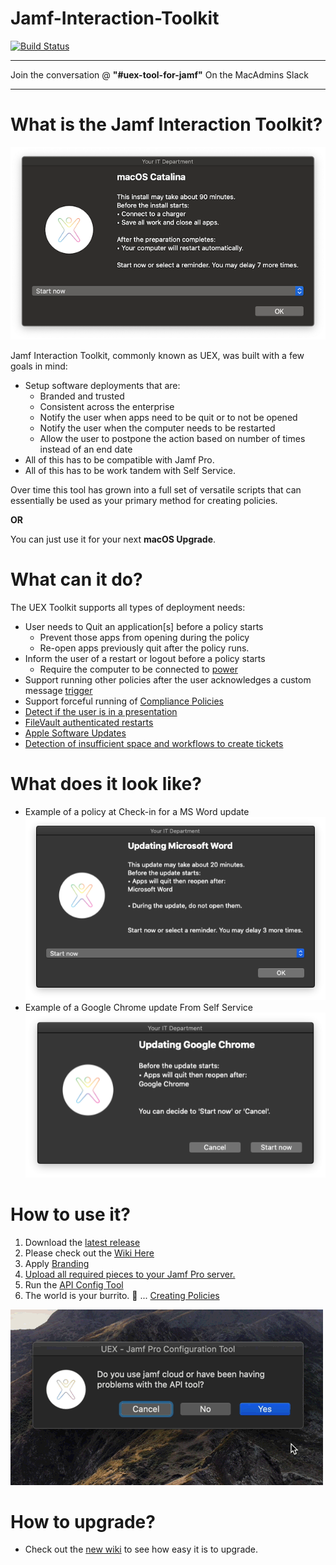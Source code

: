 # Jamf-Interaction-Toolkit

[![Build Status](https://travis-ci.com/green-philodendron/Jamf-Interaction-Toolkit.svg?branch=master)](https://travis-ci.com/green-philodendron/Jamf-Interaction-Toolkit)
___

Join the conversation @ **"#uex-tool-for-jamf"** On the MacAdmins Slack
___
# What is the Jamf Interaction Toolkit?

![](./images/macos-catalina-preview.png) 

Jamf Interaction Toolkit, commonly known as UEX, was built with a few goals in mind:

* Setup software deployments that are:
  * Branded and trusted
  * Consistent across the enterprise 
  * Notify the user when apps need to be quit or to not be opened
  * Notify the user when the computer needs to be restarted
  * Allow the user to postpone the action based on number of times instead of an end date
* All of this has to be compatible with Jamf Pro.
* All of this has to be work tandem with Self Service.

Over time this tool has grown into a full set of versatile scripts that can essentially be used as your primary method for creating policies. 

**OR**

You can just use it for your next **macOS Upgrade**.

# What can it do?

The UEX Toolkit supports all types of deployment needs:

* User needs to Quit an application[s] before a policy starts
  * Prevent those apps from opening during the policy
  * Re-open apps previously quit after the policy runs.
* Inform the user of a restart or logout before a policy starts
  * Require the computer to be connected to [power](https://github.com/green-philodendron/Jamf-Interaction-Toolkit/wiki/09-Checks...-All-the-Options-for-UEX#power)
* Support running other policies after the user acknowledges a custom message [trigger](https://github.com/green-philodendron/Jamf-Interaction-Toolkit/wiki/09-Checks...-All-the-Options-for-UEX#trigger)
* Support forceful running of [Compliance Policies](https://github.com/green-philodendron/Jamf-Interaction-Toolkit/wiki/05-Compliance-Policies)
* [Detect if the user is in a presentation](https://github.com/green-philodendron/Jamf-Interaction-Toolkit/wiki/99-Presentation-Delay)
* [FileVault authenticated restarts](https://github.com/green-philodendron/Jamf-Interaction-Toolkit/wiki/07-FileVault-Authenticated-Restarts)
* [Apple Software Updates](https://github.com/green-philodendron/Jamf-Interaction-Toolkit/wiki/04---Apple-Software-Updates-via-UEX)
* [Detection of insufficient space and workflows to create tickets](https://github.com/green-philodendron/Jamf-Interaction-Toolkit/wiki/06-Space-Detection-Notification-Service-Desk-Tickets)

# What does it look like?

* Example of a policy at Check-in for a MS Word update
![](./images/word-block-preview.png) 
* Example of a Google Chrome update From Self Service
![](./images/google-chrome-preview.png) 

# How to use it?
1. Download the [latest release](https://github.com/green-philodendron/Jamf-Interaction-Toolkit/releases/latest)
1. Please check out the [Wiki Here ](https://github.com/green-philodendron/Jamf-Interaction-Toolkit/wiki)
1. Apply [Branding](https://github.com/green-philodendron/Jamf-Interaction-Toolkit/wiki/00-Setting-up-UEX-Including-Branding-and-Customising-UEX)
1. [Upload all required pieces to your Jamf Pro server.](https://github.com/green-philodendron/Jamf-Interaction-Toolkit/wiki/00-Setting-up-UEX-Including-Branding-and-Customising-UEX#uploading-to-your-jamf-pro-server)
1. Run the [API Config Tool](https://github.com/green-philodendron/Jamf-Interaction-Toolkit/wiki/00-Setting-up-UEX-Including-Branding-and-Customising-UEX#api-config-tool)
1. The world is your burrito. 🌯 ... [Creating Policies](https://github.com/green-philodendron/Jamf-Interaction-Toolkit/wiki/01-Creating-a-UEX-Policy)

![](./images/uex-API-config.gif)


# How to upgrade?

* Check out the [new wiki](https://github.com/green-philodendron/Jamf-Interaction-Toolkit/wiki/00-Upgrading-from-Previous-Version-of-UEX) to see how easy it is to upgrade.






